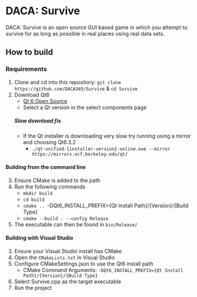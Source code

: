 # DACA: Survive
DACA: Survive is an open source GUI based game in which you attempt to survive for as long as possible in real places using real data sets.

## How to build

### Requirements
1. Clone and cd into this repository: `git clone https://github.com/DACA345/Survive` & `cd Survive`
2. Download Qt6
    - [Qt 6 Open Source](https://www.qt.io/download-qt-installer-oss)
    - Select a Qt version in the select components page
    ##### Slow download fix
    - If the Qt installer is downloading very slow try running using a mirror and choosing Qt6.3.2
        - `./qt-unified-{installer-version}-online.exe --mirror https://mirrors.ocf.berkeley.edu/qt/`

#### Building from the command line
3. Ensure CMake is added to the path
4. Run the following commands
    - `mkdir build`
    - `cd build`
    - `cmake .. `-DQt6_INSTALL_PREFIX={Qt Install Path}/{Version}/{Build Type}`
    - `cmake --build . --config Release`
5. The executable can then be found in `bin/Release/`

#### Building with Visual Studio
3. Ensure your Visual Studio install has CMake
4. Open the `CMakeLists.txt` in Visual Studio
5. Configure CMakeSettings.json to use the Qt6 install path
    - CMake Command Arguments: `-DQt6_INSTALL_PREFIX={Qt Install Path}/{Version}/{Build Type}`
6. Select Survive.cpp as the target executable
7. Run the project
